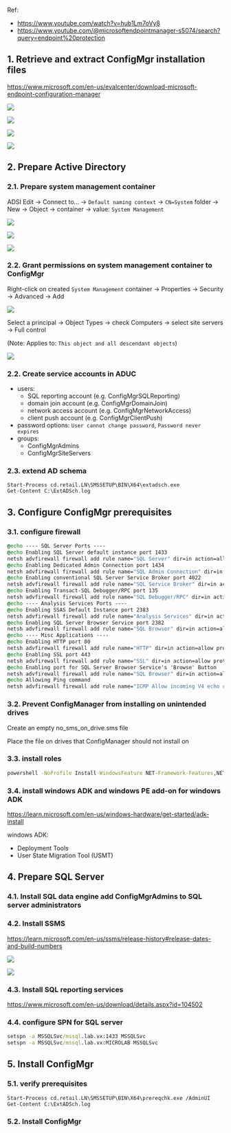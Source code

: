 Ref:
- https://www.youtube.com/watch?v=hub1Lm7oVy8
- https://www.youtube.com/@microsoftendpointmanager-s5074/search?query=endpoint%20protection

## 1. Retrieve and extract ConfigMgr installation files

https://www.microsoft.com/en-us/evalcenter/download-microsoft-endpoint-configuration-manager

![](https://github.com/user-attachments/assets/9dbc867b-b246-4466-ae08-47d94489762d)

![](https://github.com/user-attachments/assets/d4f3ae2d-014b-47cc-8826-baac46ae5e2b)

![](https://github.com/user-attachments/assets/a5e269f8-58ad-4ad6-8d7e-dda90f2f08e0)

![](https://github.com/user-attachments/assets/eda4f970-1297-4279-a2a0-30a096b080b1)

## 2. Prepare Active Directory

### 2.1. Prepare system management container

ADSI Edit → Connect to... → `Default naming context` → `CN=System` folder → New → Object → container → value: `System Management`

![](https://github.com/user-attachments/assets/cb1dd7e9-0cca-4ad8-945b-6ceaa87f6ef6)

![](https://github.com/user-attachments/assets/5ae9381a-3ec8-4416-a035-f269c98984c2)

![](https://github.com/user-attachments/assets/8dad4d9a-700d-4f2d-8df7-9c432bfbeab5)

### 2.2. Grant permissions on system management container to ConfigMgr

Right-click on created `System Management` container → Properties → Security → Advanced → Add

![](https://github.com/user-attachments/assets/1b948550-7304-4379-82ac-e928cadcaba3)

Select a principal → Object Types → check Computers → select site servers → Full control

(Note: Applies to: `This object and all descendant objects`)

![](https://github.com/user-attachments/assets/fc336fec-3628-4a12-9ca3-679109c235a0)

### 2.2. Create service accounts in ADUC
- users:
  - SQL reporting account (e.g. ConfigMgrSQLReporting)
  - domain join account (e.g. ConfigMgrDomainJoin)
  - network access account (e.g. ConfigMgrNetworkAccess)
  - client push account (e.g. ConfigMgrClientPush)
- password options: `User cannot change password`, `Password never expires`
- groups:
  - ConfigMgrAdmins
  - ConfigMgrSiteServers

### 2.3. extend AD schema

```
Start-Process cd.retail.LN\SMSSETUP\BIN\X64\extadsch.exe
Get-Content C:\ExtADSch.log
```

## 3. Configure ConfigMgr prerequisites

### 3.1. configure firewall

```cmd
@echo ---- SQL Server Ports ----
@echo Enabling SQL Server default instance port 1433
netsh advfirewall firewall add rule name="SQL Server" dir=in action=allow protocol=TCP localport=1433
@echo Enabling Dedicated Admin Connection port 1434
netsh advfirewall firewall add rule name="SQL Admin Connection" dir=in action=allow protocol=TCP localport=1434
@echo Enabling conventional SQL Server Service Broker port 4022
netsh advfirewall firewall add rule name="SQL Service Broker" dir=in action=allow protocol=TCP localport=49022
@echo Enabling Transact-SQL Debugger/RPC port 135
netsh advfirewall firewall add rule name="SQL Debugger/RPC" dir=in action=allow protocol=TCP localport=135
@echo ---- Analysis Services Ports ----
@echo Enabling SSAS Default Instance port 2383
netsh advfirewall firewall add rule name="Analysis Services" dir=in action=allow protocol=TCP localport=2383
@echo Enabling SQL Server Browser Service port 2382
netsh advfirewall firewall add rule name="SQL Browser" dir=in action=allow protocol=TCP localport=2382
@echo ---- Misc Applications ----
@echo Enabling HTTP port 80
netsh advfirewall firewall add rule name="HTTP" dir=in action=allow protocol=TCP localport=80
@echo Enabling SSL port 443
netsh advfirewall firewall add rule name="SSL" dir=in action=allow protocol=TCP localport=443
@echo Enabling port for SQL Server Browser Service's 'Browse' Button
netsh advfirewall firewall add rule name="SQL Browser" dir=in action=allow protocol=TCP localport=1434
@echo Allowing Ping command
netsh advfirewall firewall add rule name="ICMP Allow incoming V4 echo request" protocol=icmpv4:8,any dir=in action=allow
```

### 3.2. Prevent ConfigManager from installing on unintended drives

Create an empty no_sms_on_drive.sms file

Place the file on drives that ConfigManager should not install on

### 3.3. install roles

```cmd
powershell -NoProfile Install-WindowsFeature NET-Framework-Features,NET-Framework-Core,NET-HTTP-Activation,NET-Non-HTTP-Activ,NET-Framework-45-Features,NET-Framework-45-Core,NET-Framework-45-ASPNET,NET-WCF-Services45,NET-WCF-HTTP-Activation45,NET-WCF-TCP-PortSharing45,Web-Server,Web-WebServer,Web-ISAPI-Ext,Web-Windows-Auth,Web-Asp-Net,Web-Asp-Net45,Web-Mgmt-Tools,Web-Mgmt-Console,Web-Mgmt-Compat,Web-Metabase,Web-WMI,BITS,BITS-IIS-Ext,RDC -IncludeManagementTools
```

### 3.4. install windows ADK and windows PE add-on for windows ADK

https://learn.microsoft.com/en-us/windows-hardware/get-started/adk-install

windows ADK:

- Deployment Tools
- User State Migration Tool (USMT)

## 4. Prepare SQL Server

### 4.1. Install SQL data engine add ConfigMgrAdmins to SQL server administrators

### 4.2. Install SSMS

https://learn.microsoft.com/en-us/ssms/release-history#release-dates-and-build-numbers

![](https://github.com/user-attachments/assets/bb3c1352-ce27-4fc4-adda-9b361617cfb8)

![](https://github.com/user-attachments/assets/5029fa40-ea9f-45d3-8190-ed181d4b7b1c)

### 4.3. Install SQL reporting services

https://www.microsoft.com/en-us/download/details.aspx?id=104502

### 4.4. configure SPN for SQL server

```cmd
setspn -a MSSQLSvc/mssql.lab.vx:1433 MSSQLSvc
setspn -a MSSQLSvc/mssql.lab.vx:MICROLAB MSSQLSvc
```

## 5. Install ConfigMgr

### 5.1. verify prerequisites

```
Start-Process cd.retail.LN\SMSSETUP\BIN\X64\prereqchk.exe /AdminUI
Get-Content C:\ExtADSch.log
```

### 5.2. Install ConfigMgr
